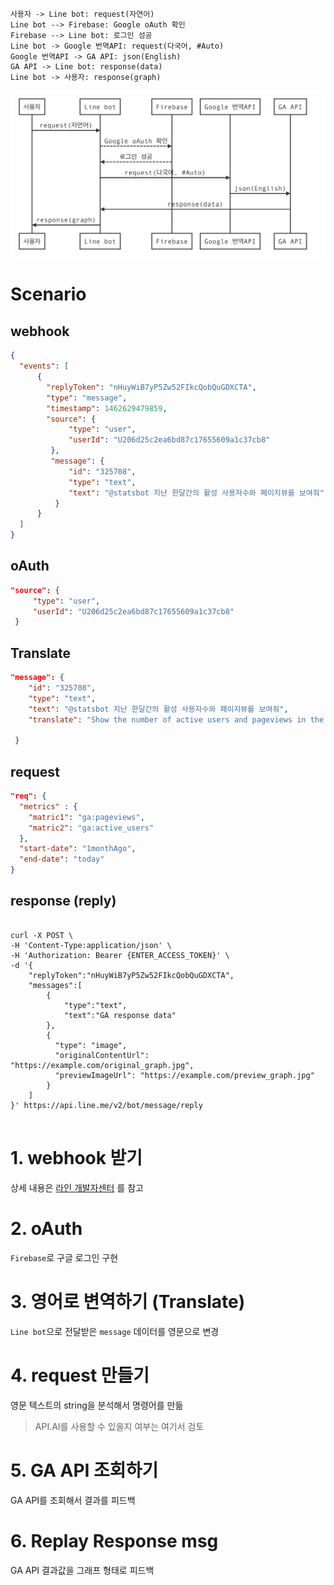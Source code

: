 ```sequence
사용자 -> Line bot: request(자연어)
Line bot --> Firebase: Google oAuth 확인
Firebase --> Line bot: 로그인 성공
Line bot -> Google 번역API: request(다국어, #Auto)
Google 번역API -> GA API: json(English)
GA API -> Line bot: response(data)
Line bot -> 사용자: response(graph)
```
![](/public/001.png)


# Scenario

## webhook

```json
{
  "events": [
      {
        "replyToken": "nHuyWiB7yP5Zw52FIkcQobQuGDXCTA",
        "type": "message",
        "timestamp": 1462629479859,
        "source": {
             "type": "user",
             "userId": "U206d25c2ea6bd87c17655609a1c37cb8"
         },
         "message": {
             "id": "325708",
             "type": "text",
             "text": "@statsbot 지난 한달간의 활성 사용자수와 페이지뷰를 보여줘"
          }
      }
  ]
}
```

## oAuth

```json
"source": {
     "type": "user",
     "userId": "U206d25c2ea6bd87c17655609a1c37cb8"
 }
 ```

## Translate

```json
"message": {
    "id": "325708",
    "type": "text",
    "text": "@statsbot 지난 한달간의 활성 사용자수와 페이지뷰를 보여줘",
    "translate": "Show the number of active users and pageviews in the last month"

 }
```

## request

```json
"req": {
  "metrics" : {
    "matric1": "ga:pageviews",
    "matric2": "ga:active_users"
  },
  "start-date": "1monthAgo",
  "end-date": "today"
}
```

## response (reply)

```shell

curl -X POST \
-H 'Content-Type:application/json' \
-H 'Authorization: Bearer {ENTER_ACCESS_TOKEN}' \
-d '{
    "replyToken":"nHuyWiB7yP5Zw52FIkcQobQuGDXCTA",
    "messages":[
        {
            "type":"text",
            "text":"GA response data"
        },
        {
          "type": "image",
          "originalContentUrl": "https://example.com/original_graph.jpg",
          "previewImageUrl": "https://example.com/preview_graph.jpg"
        }
    ]
}' https://api.line.me/v2/bot/message/reply


```

# 1. webhook 받기

상세 내용은 [라인 개발자센터](https://devdocs.line.me/en/#webhook-event-object) 를 참고


# 2. oAuth

`Firebase`로 구글 로그인 구현



# 3. 영어로 변역하기 (Translate)

`Line bot`으로 전달받은 `message` 데이터를 영문으로 변경


# 4. request 만들기

영문 텍스트의 string을 분석해서 명령어를 만듦

> API.AI를 사용할 수 있을지 여부는 여기서 검토



# 5. GA API 조회하기

GA API를 조회해서 결과를 피드백



# 6. Replay Response msg

GA API 결과값을 그래프 형태로 피드백
